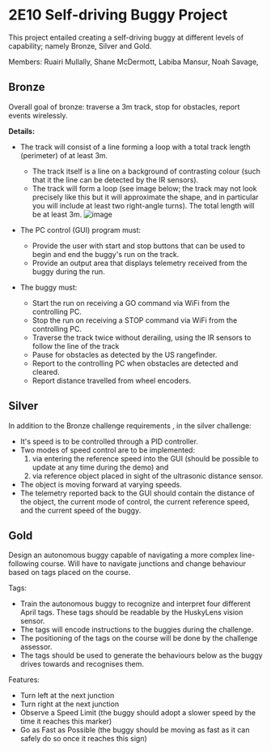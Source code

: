 # 2E10 Self-driving Buggy Project

This project entailed creating a self-driving buggy at different levels of capability; namely Bronze, Silver and Gold.

Members:
Ruairi Mullally,
Shane McDermott,
Labiba Mansur,
Noah Savage,

## Bronze

Overall goal of bronze: traverse a 3m track, stop for obstacles, report events wirelessly.

**Details:**

- The track will consist of a line forming a loop with a total track length (perimeter) of at least 3m. 
  - The track itself is a line on a background of contrasting colour (such that it the line can be detected by the IR sensors).
  - The track will form a loop (see image below; the track may not look precisely like this but it will approximate the shape, and in particular you will include at least two right-angle turns). The total length will be at least 3m.
    ![image](https://github.com/2E10-BuggyProject/buggySoftware/assets/123960178/00d192c2-0648-464b-9a52-a188f1b2bf6d)

- The PC control (GUI) program must:
  - Provide the user with start and stop buttons that can be used to begin and end the buggy's run on the track.
  - Provide an output area that displays telemetry received from the buggy during the run. 
- The buggy must:
  - Start the run on receiving a GO command via WiFi  from the controlling PC.
  - Stop the run on receiving a STOP command via WiFi from the controlling PC.
  - Traverse the track twice without derailing, using the IR sensors to follow the line of the track
  - Pause for obstacles as detected by the US rangefinder.
  - Report to the controlling PC when obstacles are detected and cleared.
  - Report distance travelled from wheel encoders.
 


 ## Silver

 In addition to the Bronze challenge requirements , in the silver challenge:

- It's speed is to be controlled through a PID controller.
- Two modes of speed control are to be implemented:
  1. via entering the reference speed into the GUI (should be possible to update at any time during the demo) and
  2. via reference object placed in sight of the ultrasonic distance sensor.
- The object is moving forward at varying speeds.
- The telemetry reported back to the GUI should contain the distance of the object, the current mode of control, the current reference speed, and the current speed of the buggy.



## Gold 
Design an autonomous buggy capable of navigating a more complex line-following course. Will have to navigate junctions and change behaviour based on tags placed on the course. 

Tags:
 - Train the autonomous buggy to recognize and interpret four different April tags. These tags should be readable by the HuskyLens vision sensor.
 - The tags will encode instructions to the buggies during the challenge.
 - The positioning of the tags on the course will be done by the challenge assessor.
 - The tags should be used to generate the behaviours below as the buggy drives towards and recognises them. 
 
Features:
 - Turn left at the next junction
 - Turn right at the next junction
 - Observe a Speed Limit (the buggy should adopt a slower speed by the time it reaches this marker)
 - Go as Fast as Possible (the buggy should be moving as fast as it can safely do so once it reaches this sign)
